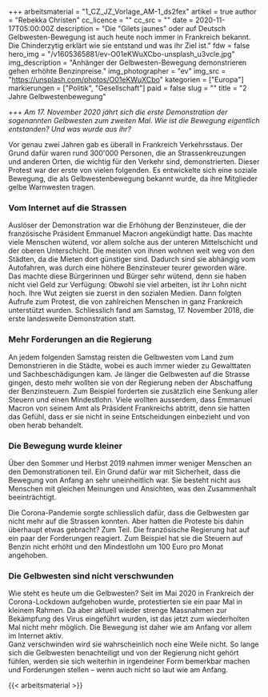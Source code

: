 +++
arbeitsmaterial = "1_CZ_JZ_Vorlage_AM-1_ds2fex"
artikel = true
author = "Rebekka Christen"
cc_licence = ""
cc_src = ""
date = 2020-11-17T05:00:00Z
description = "Die \"Gilets jaunes\" oder auf Deutsch Gelbwesten-Bewegung ist auch heute noch immer in Frankreich bekannt. Die Chinderzytig erklärt wie sie entstand und was ihr Ziel ist."
fdw = false
hero_img = "/v1605365881/ev-O01eKWuXCbo-unsplash_u3vcle.jpg"
img_description = "Anhänger der Gelbwesten-Bewegung demonstrieren gehen erhöhte Benzinpreise."
img_photographer = "ev"
img_src = "https://unsplash.com/photos/O01eKWuXCbo"
kategorien = ["Europa"]
markierungen = ["Politik", "Gesellschaft"]
paid = false
slug = ""
title = "2 Jahre Gelbwestenbewegung"

+++
_Am 17. November 2020 jährt sich die erste Demonstration der sogenannten Gelbwesten zum zweiten Mal. Wie ist die Bewegung eigentlich entstanden? Und was wurde aus ihr?_

Vor genau zwei Jahren gab es überall in Frankreich Verkehrsstaus. Der Grund dafür waren rund 300'000 Personen, die an Strassenkreuzungen und anderen Orten, die wichtig für den Verkehr sind, demonstrierten. Dieser Protest war der erste von vielen folgenden. Es entwickelte sich eine soziale Bewegung, die als Gelbwestenbewegung bekannt wurde, da ihre Mitglieder gelbe Warnwesten tragen.

### Vom Internet auf die Strassen

Auslöser der Demonstration war die Erhöhung der Benzinsteuer, die der französische Präsident Emmanuel Macron angekündigt hatte. Das machte viele Menschen wütend, vor allem solche aus der unteren Mittelschicht und der oberen Unterschicht. Die meisten von ihnen wohnen weit weg von den Städten, da die Mieten dort günstiger sind. Dadurch sind sie abhängig vom Autofahren, was durch eine höhere Benzinsteuer teurer geworden wäre. Das machte diese Bürgerinnen und Bürger sehr wütend, denn sie haben nicht viel Geld zur Verfügung: Obwohl sie viel arbeiten, ist ihr Lohn nicht hoch. Ihre Wut zeigten sie zuerst in den sozialen Medien. Dann folgten Aufrufe zum Protest, die von zahlreichen Menschen in ganz Frankreich unterstützt wurden. Schliesslich fand am Samstag, 17. November 2018, die erste landesweite Demonstration statt.

### Mehr Forderungen an die Regierung

An jedem folgenden Samstag reisten die Gelbwesten vom Land zum Demonstrieren in die Städte, wobei es auch immer wieder zu Gewalttaten und Sachbeschädigungen kam. Je länger die Gelbwesten auf die Strasse gingen, desto mehr wollten sie von der Regierung neben der Abschaffung der Benzinsteuern. Zum Beispiel forderten sie zusätzlich eine Senkung aller Steuern und einen Mindestlohn. Viele wollten ausserdem, dass Emmanuel Macron von seinem Amt als Präsident Frankreichs abtritt, denn sie hatten das Gefühl, dass er sie nicht in seine Entscheidungen einbezieht und von oben herab behandelt.

### Die Bewegung wurde kleiner

Über den Sommer und Herbst 2019 nahmen immer weniger Menschen an den Demonstrationen teil. Ein Grund dafür war mit Sicherheit, dass die Bewegung von Anfang an sehr uneinheitlich war. Sie besteht nicht aus Menschen mit gleichen Meinungen und Ansichten, was den Zusammenhalt beeinträchtigt.

Die Corona-Pandemie sorgte schliesslich dafür, dass die Gelbwesten gar nicht mehr auf die Strassen konnten. Aber hatten die Proteste bis dahin überhaupt etwas gebracht? Zum Teil. Die französische Regierung hat auf ein paar der Forderungen reagiert. Zum Beispiel hat sie die Steuern auf Benzin nicht erhöht und den Mindestlohn um 100 Euro pro Monat angehoben.

### Die Gelbwesten sind nicht verschwunden

Wie steht es heute um die Gelbwesten? Seit im Mai 2020 in Frankreich der Corona-Lockdown aufgehoben wurde, protestierten sie ein paar Mal in kleinem Rahmen. Da aber aktuell wieder strenge Massnahmen zur Bekämpfung des Virus eingeführt wurden, ist das jetzt zum wiederholten Mal nicht mehr möglich. Die Bewegung ist daher wie am Anfang vor allem im Internet aktiv.  
Ganz verschwinden wird sie wahrscheinlich noch eine Weile nicht. So lange sich die Gelbwesten benachteiligt und von der Regierung nicht gehört fühlen, werden sie sich weiterhin in irgendeiner Form bemerkbar machen und Forderungen stellen – wenn auch nicht so laut wie am Anfang.

{{< arbeitsmaterial >}}
